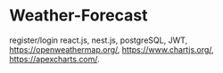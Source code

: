 # Weather-Forecast
register/login react.js, nest.js, postgreSQL, JWT, https://openweathermap.org/, https://www.chartjs.org/, https://apexcharts.com/. 
